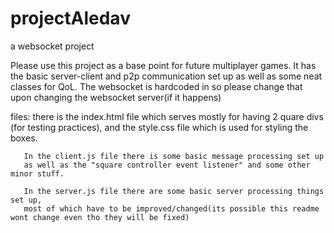 # projectAledav
a websocket project

Please use this project as a base point for future multiplayer games. It has the basic server-client and p2p communication set up as well as some neat classes for QoL.
The websocket is hardcoded in so please change that upon changing the websocket server(if it happens)

files: there is the index.html file which serves mostly for having 2 quare divs (for testing practices), and the style.css file which is used for styling the boxes.

       In the client.js file there is some basic message processing set up
       as well as the "square controller event listener" and some other minor stuff. 
       
       In the server.js file there are some basic server processing things set up,
       most of which have to be improved/changed(its possible this readme wont change even tho they will be fixed)
